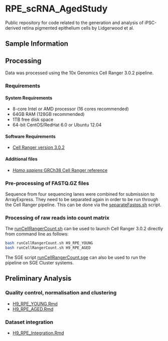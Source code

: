 # RPE_scRNA_AgedStudy
Public repository for code related to the generation and analysis of iPSC-derived retina pigmented epithelium cells by Lidgerwood et al.

## Sample Information

## Processing
Data was processed using the 10x Genomics Cell Ranger 3.0.2 pipeline.

### Requirements
#### System Requirements
- 8-core Intel or AMD processor (16 cores recommended)
- 64GB RAM (128GB recommended)
- 1TB free disk space
- 64-bit CentOS/RedHat 6.0 or Ubuntu 12.04

#### Software Requirements 
- [Cell Ranger version 3.0.2](https://support.10xgenomics.com/single-cell-gene-expression/software/downloads/3.0)

#### Additional files
- [*Homo sapiens* GRCh38 Cell Ranger reference](https://support.10xgenomics.com/single-cell-gene-expression/software/downloads/latest)

### Pre-processing of FASTQ.GZ files
Sequence from four sequencing lanes were combined for submission to ArrayExpress. They need to be separated again in order to be run through the Cell Ranger pipeline. This can be done via the [separateFastqs.sh](processing/separateFastqs.sh) script.

### Processing of raw reads into count matrix
The [runCellRangerCount.sh](processing/runCellRangerCount.sh) can be used to launch Cell Ranger 3.0.2 directly from command line as follows:

```bash
bash runCellRangerCount.sh H9_RPE_YOUNG
bash runCellRangerCount.sh H9_RPE_AGED
```

The SGE script [runCellRangerCount.sge](processing/runCellRangerCount.sge) can also be used to run the pipeline on SGE Cluster systems.

## Preliminary Analysis
### Quality control, normalisation and clustering
- [H9_RPE_YOUNG.Rmd](analysis/H9_RPE_YOUNG.Rmd)
- [H9_RPE_AGED.Rmd](analysis/H9_RPE_AGED.Rmd)

### Dataset integration
- [H9_RPE_Integration.Rmd](analysis/H9_RPE_Integration.Rmd)



